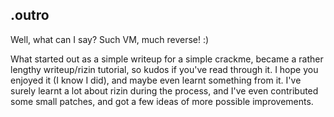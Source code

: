 ## .outro

Well, what can I say? Such VM, much reverse! :)

What started out as a simple writeup for a simple crackme, became a rather
lengthy writeup/rizin tutorial, so kudos if you've read through it. I hope you
enjoyed it (I know I did), and maybe even learnt something from it. I've surely
learnt a lot about rizin during the process, and I've even contributed some small
patches, and got a few ideas of more possible improvements.

